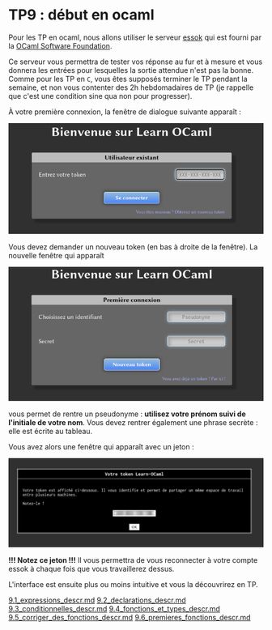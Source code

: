 TP9 : début en ocaml
===

Pour les TP en ocaml, nous allons utiliser le serveur
[essok](http://klimann.mp2ipv.learn-ocaml.org) qui est fourni par la [OCaml
Software Foundation](https://ocaml-sf.org/).

Ce serveur vous permettra de tester vos réponse au fur et à mesure et
vous donnera les entrées pour lesquelles la sortie attendue n'est pas
la bonne. Comme pour les TP en `C`, vous êtes supposés terminer le TP
pendant la semaine, et non vous contenter des 2h hebdomadaires de TP
(je rappelle que c'est une condition sine qua non pour progresser).

À votre première connexion, la fenêtre de dialogue suivante apparaît :

![](img/essok1.png)

Vous devez demander un nouveau token (en bas à droite de la
fenêtre). La nouvelle fenêtre qui apparaît

![](img/essok2.png)

vous permet de rentre un pseudonyme : **utilisez votre prénom suivi de
l'initiale de votre nom**. Vous devez rentrer également une phrase
secrète : elle est écrite au tableau.

Vous avez alors une fenêtre qui apparaît avec un jeton :

![](img/essok3.png)

**!!! Notez ce jeton !!!** Il vous permettra de vous reconnecter à
votre compte essok à chaque fois que vous travaillerez dessus.

L'interface est ensuite plus ou moins intuitive et vous la découvrirez
en TP.

[9.1_expressions_descr.md](9.1_expressions_descr.md)
[9.2_declarations_descr.md](9.2_declarations_descr.md)
[9.3_conditionnelles_descr.md](9.3_conditionnelles_descr.md)
[9.4_fonctions_et_types_descr.md](9.4_fonctions_et_types_descr.md)
[9.5_corriger_des_fonctions_descr.md](9.5_corriger_des_fonctions_descr.md)
[9.6_premieres_fonctions_descr.md](9.6_premieres_fonctions_descr.md)

